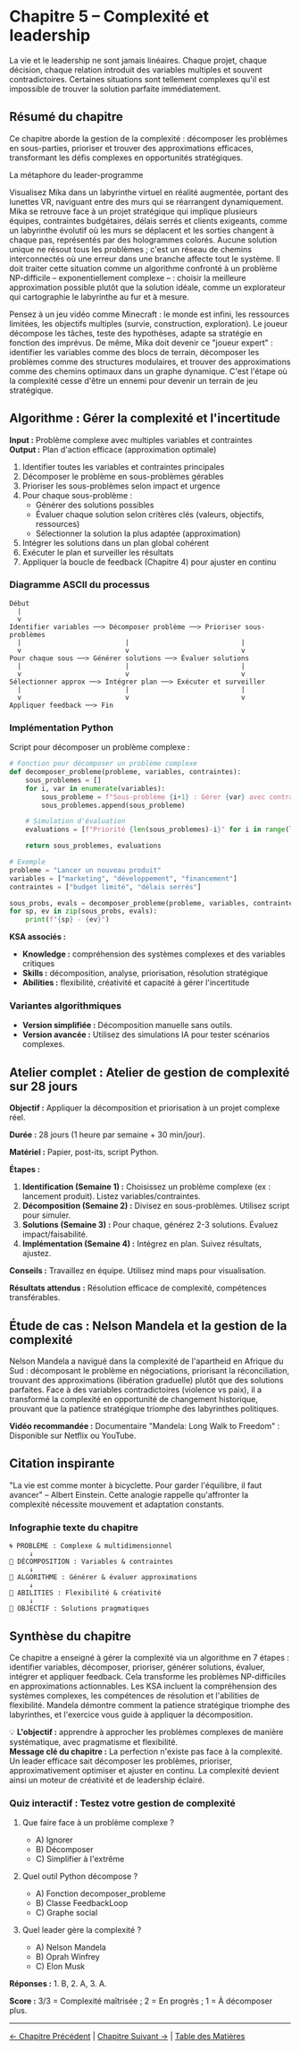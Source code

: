 # Chapitre 5 – Complexité et leadership

La vie et le leadership ne sont jamais linéaires. Chaque projet, chaque décision, chaque relation introduit des variables multiples et souvent contradictoires. Certaines situations sont tellement complexes qu'il est impossible de trouver la solution parfaite immédiatement.

## Résumé du chapitre
Ce chapitre aborde la gestion de la complexité : décomposer les problèmes en sous-parties, prioriser et trouver des approximations efficaces, transformant les défis complexes en opportunités stratégiques.

La métaphore du leader-programme

Visualisez Mika dans un labyrinthe virtuel en réalité augmentée, portant des lunettes VR, naviguant entre des murs qui se réarrangent dynamiquement. Mika se retrouve face à un projet stratégique qui implique plusieurs équipes, contraintes budgétaires, délais serrés et clients exigeants, comme un labyrinthe évolutif où les murs se déplacent et les sorties changent à chaque pas, représentés par des hologrammes colorés. Aucune solution unique ne résout tous les problèmes ; c'est un réseau de chemins interconnectés où une erreur dans une branche affecte tout le système. Il doit traiter cette situation comme un algorithme confronté à un problème NP-difficile – exponentiellement complexe – : choisir la meilleure approximation possible plutôt que la solution idéale, comme un explorateur qui cartographie le labyrinthe au fur et à mesure.

Pensez à un jeu vidéo comme Minecraft : le monde est infini, les ressources limitées, les objectifs multiples (survie, construction, exploration). Le joueur décompose les tâches, teste des hypothèses, adapte sa stratégie en fonction des imprévus. De même, Mika doit devenir ce "joueur expert" : identifier les variables comme des blocs de terrain, décomposer les problèmes comme des structures modulaires, et trouver des approximations comme des chemins optimaux dans un graphe dynamique. C'est l'étape où la complexité cesse d'être un ennemi pour devenir un terrain de jeu stratégique.

## Algorithme : Gérer la complexité et l'incertitude

**Input :** Problème complexe avec multiples variables et contraintes  
**Output :** Plan d'action efficace (approximation optimale)

1. Identifier toutes les variables et contraintes principales
2. Décomposer le problème en sous-problèmes gérables
3. Prioriser les sous-problèmes selon impact et urgence
4. Pour chaque sous-problème :
   - Générer des solutions possibles
   - Évaluer chaque solution selon critères clés (valeurs, objectifs, ressources)
   - Sélectionner la solution la plus adaptée (approximation)
5. Intégrer les solutions dans un plan global cohérent
6. Exécuter le plan et surveiller les résultats
7. Appliquer la boucle de feedback (Chapitre 4) pour ajuster en continu

### Diagramme ASCII du processus

```
Début
  |
  v
Identifier variables ──> Décomposer problème ──> Prioriser sous-problèmes
  |                          |                            |
  v                          v                            v
Pour chaque sous ──> Générer solutions ──> Évaluer solutions
  |                          |                            |
  v                          v                            v
Sélectionner approx ──> Intégrer plan ──> Exécuter et surveiller
  |                          |                            |
  v                          v                            v
Appliquer feedback ──> Fin
```

### Implémentation Python

Script pour décomposer un problème complexe :

```python
# Fonction pour décomposer un problème complexe
def decomposer_probleme(probleme, variables, contraintes):
    sous_problemes = []
    for i, var in enumerate(variables):
        sous_probleme = f"Sous-problème {i+1} : Gérer {var} avec contrainte {contraintes[i] if i < len(contraintes) else 'aucune'}"
        sous_problemes.append(sous_probleme)

    # Simulation d'évaluation
    evaluations = [f"Priorité {len(sous_problemes)-i}" for i in range(len(sous_problemes))]

    return sous_problemes, evaluations

# Exemple
probleme = "Lancer un nouveau produit"
variables = ["marketing", "développement", "financement"]
contraintes = ["budget limité", "délais serrés"]

sous_probs, evals = decomposer_probleme(probleme, variables, contraintes)
for sp, ev in zip(sous_probs, evals):
    print(f"{sp} - {ev}")
```

**KSA associés :**
- **Knowledge :** compréhension des systèmes complexes et des variables critiques
- **Skills :** décomposition, analyse, priorisation, résolution stratégique
- **Abilities :** flexibilité, créativité et capacité à gérer l'incertitude

### Variantes algorithmiques
- **Version simplifiée :** Décomposition manuelle sans outils.
- **Version avancée :** Utilisez des simulations IA pour tester scénarios complexes.

## Atelier complet : Atelier de gestion de complexité sur 28 jours

**Objectif :** Appliquer la décomposition et priorisation à un projet complexe réel.

**Durée :** 28 jours (1 heure par semaine + 30 min/jour).

**Matériel :** Papier, post-its, script Python.

**Étapes :**
1. **Identification (Semaine 1) :** Choisissez un problème complexe (ex : lancement produit). Listez variables/contraintes.
2. **Décomposition (Semaine 2) :** Divisez en sous-problèmes. Utilisez script pour simuler.
3. **Solutions (Semaine 3) :** Pour chaque, générez 2-3 solutions. Évaluez impact/faisabilité.
4. **Implémentation (Semaine 4) :** Intégrez en plan. Suivez résultats, ajustez.

**Conseils :** Travaillez en équipe. Utilisez mind maps pour visualisation.

**Résultats attendus :** Résolution efficace de complexité, compétences transférables.

## Étude de cas : Nelson Mandela et la gestion de la complexité

Nelson Mandela a navigué dans la complexité de l'apartheid en Afrique du Sud : décomposant le problème en négociations, priorisant la réconciliation, trouvant des approximations (libération graduelle) plutôt que des solutions parfaites. Face à des variables contradictoires (violence vs paix), il a transformé la complexité en opportunité de changement historique, prouvant que la patience stratégique triomphe des labyrinthes politiques.

**Vidéo recommandée :** Documentaire "Mandela: Long Walk to Freedom" : Disponible sur Netflix ou YouTube.

## Citation inspirante

"La vie est comme monter à bicyclette. Pour garder l'équilibre, il faut avancer" – Albert Einstein. Cette analogie rappelle qu'affronter la complexité nécessite mouvement et adaptation constants.

### Infographie texte du chapitre

```
🌀 PROBLÈME : Complexe & multidimensionnel
     ↓
🔬 DÉCOMPOSITION : Variables & contraintes
     ↓
🔄 ALGORITHME : Générer & évaluer approximations
     ↓
🧩 ABILITIES : Flexibilité & créativité
     ↓
🎯 OBJECTIF : Solutions pragmatiques
```

## Synthèse du chapitre
Ce chapitre a enseigné à gérer la complexité via un algorithme en 7 étapes : identifier variables, décomposer, prioriser, générer solutions, évaluer, intégrer et appliquer feedback. Cela transforme les problèmes NP-difficiles en approximations actionnables. Les KSA incluent la compréhension des systèmes complexes, les compétences de résolution et l'abilities de flexibilité. Mandela démontre comment la patience stratégique triomphe des labyrinthes, et l'exercice vous guide à appliquer la décomposition.

💡 **L'objectif :** apprendre à approcher les problèmes complexes de manière systématique, avec pragmatisme et flexibilité.  
**Message clé du chapitre :** La perfection n'existe pas face à la complexité. Un leader efficace sait décomposer les problèmes, prioriser, approximativement optimiser et ajuster en continu. La complexité devient ainsi un moteur de créativité et de leadership éclairé.

### Quiz interactif : Testez votre gestion de complexité

1. Que faire face à un problème complexe ?
   - A) Ignorer
   - B) Décomposer
   - C) Simplifier à l'extrême

2. Quel outil Python décompose ?
   - A) Fonction decomposer_probleme
   - B) Classe FeedbackLoop
   - C) Graphe social

3. Quel leader gère la complexité ?
   - A) Nelson Mandela
   - B) Oprah Winfrey
   - C) Elon Musk

**Réponses :** 1. B, 2. A, 3. A.

**Score :** 3/3 = Complexité maîtrisée ; 2 = En progrès ; 1 = À décomposer plus.

---

[← Chapitre Précédent](chapitre_4_boucle_de_feedback.md) | [Chapitre Suivant →](chapitre_6_le_code_cache_des_relations.md) | [Table des Matières](SUMMARY.md)
